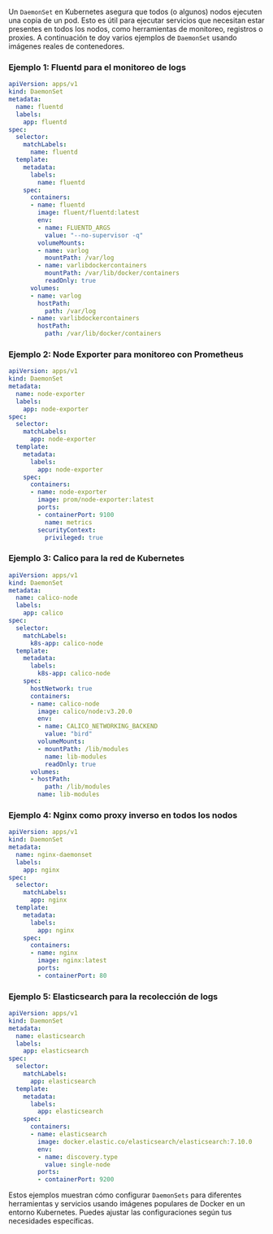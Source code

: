 Un `DaemonSet` en Kubernetes asegura que todos (o algunos) nodos ejecuten una copia de un pod. Esto es útil para ejecutar servicios que necesitan estar presentes en todos los nodos, como herramientas de monitoreo, registros o proxies. A continuación te doy varios ejemplos de `DaemonSet` usando imágenes reales de contenedores.

### Ejemplo 1: **Fluentd para el monitoreo de logs**

```yaml
apiVersion: apps/v1
kind: DaemonSet
metadata:
  name: fluentd
  labels:
    app: fluentd
spec:
  selector:
    matchLabels:
      name: fluentd
  template:
    metadata:
      labels:
        name: fluentd
    spec:
      containers:
      - name: fluentd
        image: fluent/fluentd:latest
        env:
        - name: FLUENTD_ARGS
          value: "--no-supervisor -q"
        volumeMounts:
        - name: varlog
          mountPath: /var/log
        - name: varlibdockercontainers
          mountPath: /var/lib/docker/containers
          readOnly: true
      volumes:
      - name: varlog
        hostPath:
          path: /var/log
      - name: varlibdockercontainers
        hostPath:
          path: /var/lib/docker/containers
```

### Ejemplo 2: **Node Exporter para monitoreo con Prometheus**

```yaml
apiVersion: apps/v1
kind: DaemonSet
metadata:
  name: node-exporter
  labels:
    app: node-exporter
spec:
  selector:
    matchLabels:
      app: node-exporter
  template:
    metadata:
      labels:
        app: node-exporter
    spec:
      containers:
      - name: node-exporter
        image: prom/node-exporter:latest
        ports:
        - containerPort: 9100
          name: metrics
        securityContext:
          privileged: true
```

### Ejemplo 3: **Calico para la red de Kubernetes**

```yaml
apiVersion: apps/v1
kind: DaemonSet
metadata:
  name: calico-node
  labels:
    app: calico
spec:
  selector:
    matchLabels:
      k8s-app: calico-node
  template:
    metadata:
      labels:
        k8s-app: calico-node
    spec:
      hostNetwork: true
      containers:
      - name: calico-node
        image: calico/node:v3.20.0
        env:
        - name: CALICO_NETWORKING_BACKEND
          value: "bird"
        volumeMounts:
        - mountPath: /lib/modules
          name: lib-modules
          readOnly: true
      volumes:
      - hostPath:
          path: /lib/modules
        name: lib-modules
```

### Ejemplo 4: **Nginx como proxy inverso en todos los nodos**

```yaml
apiVersion: apps/v1
kind: DaemonSet
metadata:
  name: nginx-daemonset
  labels:
    app: nginx
spec:
  selector:
    matchLabels:
      app: nginx
  template:
    metadata:
      labels:
        app: nginx
    spec:
      containers:
      - name: nginx
        image: nginx:latest
        ports:
        - containerPort: 80
```

### Ejemplo 5: **Elasticsearch para la recolección de logs**

```yaml
apiVersion: apps/v1
kind: DaemonSet
metadata:
  name: elasticsearch
  labels:
    app: elasticsearch
spec:
  selector:
    matchLabels:
      app: elasticsearch
  template:
    metadata:
      labels:
        app: elasticsearch
    spec:
      containers:
      - name: elasticsearch
        image: docker.elastic.co/elasticsearch/elasticsearch:7.10.0
        env:
        - name: discovery.type
          value: single-node
        ports:
        - containerPort: 9200
```

Estos ejemplos muestran cómo configurar `DaemonSets` para diferentes herramientas y servicios usando imágenes populares de Docker en un entorno Kubernetes. Puedes ajustar las configuraciones según tus necesidades específicas.